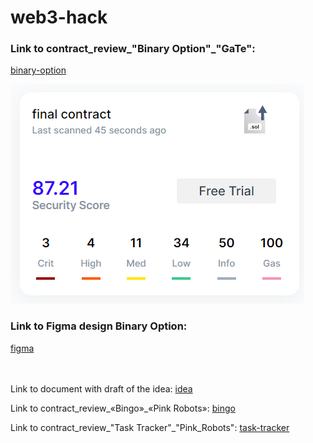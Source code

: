 # web3-hack


### Link to contract_review_"Binary Option"_"GaTe":

[binary-option](https://docs.google.com/document/d/1RbGKj8bsPkLsElHus3lELH314547H7qDt1nQULbKFH8/edit?usp=sharing)  

![audit](https://github.com/missmagenta/web3-hack/blob/main/contracts/binary_option/Screenshot%202024-05-05%20114503.png)  

### Link to Figma design Binary Option:  
[figma](https://www.figma.com/file/SfNCMnPUKrtgY42kDT9yVO/design?type=design&node-id=2%3A5&mode=design&t=QURvddaMmpTfXWDz-1)
<br>
<br>
<br>

Link to document with draft of the idea: 
[idea](https://docs.google.com/document/d/1VRAL0Td6TWPx0Q3h-51-l7WdYbpJesRBI9gvMKmoKnc/edit?usp=sharing)

Link to contract_review_«Bingo»_«Pink Robots»:
[bingo](https://docs.google.com/document/d/137Cxh-ZV43NoafuomC_UgO7_dWPxJuFzDuJO3apwePQ/edit?usp=sharing)


Link to contract_review_"Task Tracker"_"Pink_Robots":
[task-tracker](https://docs.google.com/document/d/1O5DujJVey7awhRH8mDdHcAEXhKPQpeXhg737Bp0Qjm8/edit?usp=sharing)


